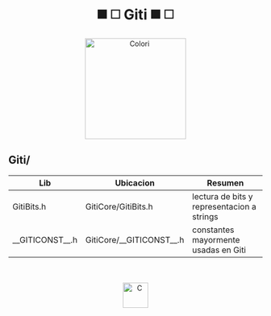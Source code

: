 <div align="center" >
<h1> ◼️ ◻️ Giti ◼️ ◻️ </h1>
  <a href= #><img src="https://i.ibb.co/6RDW1hv/giti2.png" alt="Colori" width="200"></a></div>
     
## Giti/
Lib | Ubicacion | Resumen 
  --- | --- | ---
  GitiBits.h |GitiCore/GitiBits.h | lectura de bits y representacion a strings  
  \_\_GITICONST\_\_.h | GitiCore/\_\_GITICONST\_\_.h | constantes mayormente usadas en Giti  
  
  <div align="center" >
  <br/><br/>
  <a href="https://github.com/NekoShooter?tab=repositories&q=c&type=&language="><img src="https://i.ibb.co/1Q10GFX/C.png" alt="C" width='50'></a>
</div>
